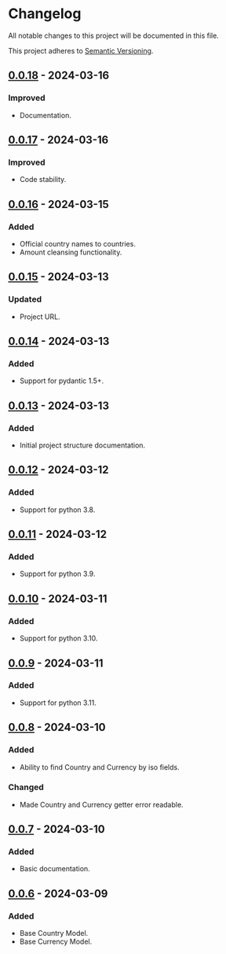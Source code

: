 # Changelog

All notable changes to this project will be documented in this file.

This project adheres to [Semantic Versioning](https://semver.org/spec/v2.0.0.html).

## [0.0.18] - 2024-03-16

### Improved

- Documentation.

## [0.0.17] - 2024-03-16

### Improved

- Code stability.

## [0.0.16] - 2024-03-15

### Added

- Official country names to countries.
- Amount cleansing functionality.

## [0.0.15] - 2024-03-13

### Updated

- Project URL.

## [0.0.14] - 2024-03-13

### Added

- Support for pydantic 1.5+.

## [0.0.13] - 2024-03-13

### Added

- Initial project structure documentation.

## [0.0.12] - 2024-03-12

### Added

- Support for python 3.8.

## [0.0.11] - 2024-03-12

### Added

- Support for python 3.9.

## [0.0.10] - 2024-03-11

### Added

- Support for python 3.10.

## [0.0.9] - 2024-03-11

### Added

- Support for python 3.11.

## [0.0.8] - 2024-03-10

### Added

- Ability to find Country and Currency by iso fields.

### Changed

- Made Country and Currency getter error readable.

## [0.0.7] - 2024-03-10

### Added

- Basic documentation.

## [0.0.6] - 2024-03-09

### Added

- Base Country Model.
- Base Currency Model.

[0.0.18]: https://github.com/koldakov/pycountries/releases/tag/0.0.18
[0.0.17]: https://github.com/koldakov/pycountries/releases/tag/0.0.17
[0.0.16]: https://github.com/koldakov/pycountries/releases/tag/0.0.16
[0.0.15]: https://github.com/koldakov/pycountries/releases/tag/0.0.15
[0.0.14]: https://github.com/koldakov/pycountries/releases/tag/0.0.14
[0.0.13]: https://github.com/koldakov/pycountries/releases/tag/0.0.13
[0.0.12]: https://github.com/koldakov/pycountries/releases/tag/0.0.12
[0.0.11]: https://github.com/koldakov/pycountries/releases/tag/0.0.11
[0.0.10]: https://github.com/koldakov/pycountries/releases/tag/0.0.10
[0.0.9]: https://github.com/koldakov/pycountries/releases/tag/0.0.9
[0.0.8]: https://github.com/koldakov/pycountries/releases/tag/0.0.8
[0.0.7]: https://github.com/koldakov/pycountries/releases/tag/0.0.7
[0.0.6]: https://github.com/koldakov/pycountries/releases/tag/0.0.6

